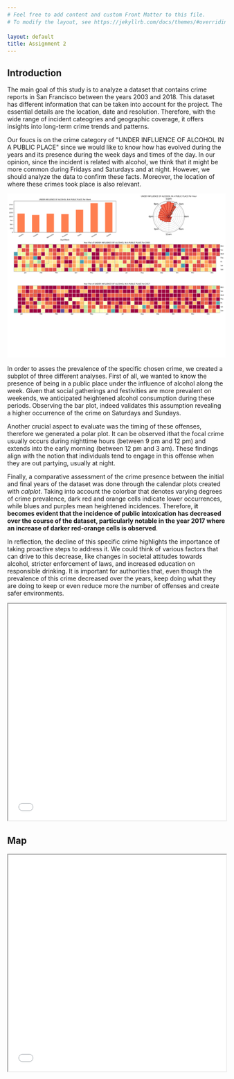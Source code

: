 ```yaml
---
# Feel free to add content and custom Front Matter to this file.
# To modify the layout, see https://jekyllrb.com/docs/themes/#overriding-theme-defaults

layout: default
title: Assignment 2
---
```


## Introduction

The main goal of this study is to analyze a dataset that contains crime reports in San Francisco between the years 2003 and 2018. This dataset has different information that can be taken into account for the project. The essential details are the location, date and resolution. Therefore, with the wide range of incident cateogries and geographic coverage, it offers insights into long-term crime trends and patterns. 

Our foucs is on the crime category of "UNDER INFLUENCE OF ALCOHOL IN A PUBLIC PLACE" since we would like to know how has evolved during the years and its presence during the week days and times of the day. In our opinion, since the incident is related with alcohol, we think that it might be more common during Fridays and Saturdays and at night. However, we should analyze the data to confirm these facts. Moreover, the location of where these crimes took place is also relevant.

![Image Description](images/plot1.png "Figure caption test")

In order to asses the prevalence of the specific chosen crime, we created a subplot of three different analyses. First of all, we wanted to know the presence of being in a public place under the influence of alcohol along the week. Given that social gatherings and festivities are more prevalent on weekends, we anticipated heightened alcohol consumption during these periods. Observing the bar plot, indeed validates this assumption revealing a higher occurrence of the crime on Saturdays and Sundays.

Another crucial aspect to evaluate was the timing of these offenses, therefore we generated a polar plot. It can be observed ithat the focal crime usually occurs during nighttime hours (between 9 pm and 12 pm) and extends into the early morning (between 12 pm and 3 am). These findings align with the notion that individuals tend to engage in this offense when they are out partying, usually at night.

Finally, a comparative assessment of the crime presence between the initial and final years of the dataset was done through the calendar plots created with *calplot*. Taking into account the colorbar that denotes varying degrees of crime prevalence, dark red and orange cells indicate lower occurrences, while blues and purples mean heightened incidences. Therefore, **it becomes evident that the incidence of public intoxication has decreased over the course of the dataset, particularly notable in the year 2017 where an increase of darker red-orange cells is observed**.

In reflection, the decline of this specific crime highlights the importance of taking proactive steps to address it. We could think of various factors that can drive to this decrease, like changes in societal attitudes towards alcohol, stricter enforcement of laws, and increased education on responsible drinking. It is important for authorities that, even though the prevalence of this crime decreased over the years, keep doing what they are doing to keep or even reduce more the number of offenses and create safer environments.

<iframe src="images/scatter_plot.html" width="100%" height="500px"></iframe>

## Map 

<iframe src="images/crime_map_2013.html" width="100%" height="500px"></iframe>

